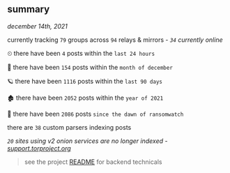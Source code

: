 
## summary
_december 14th, 2021_

currently tracking `79` groups across `94` relays & mirrors - _`34` currently online_

⏲ there have been `4` posts within the `last 24 hours`

🦈 there have been `154` posts within the `month of december`

🪐 there have been `1116` posts within the `last 90 days`

🏚 there have been `2052` posts within the `year of 2021`

🦕 there have been `2086` posts `since the dawn of ransomwatch`

there are `38` custom parsers indexing posts

_`20` sites using v2 onion services are no longer indexed - [support.torproject.org](https://support.torproject.org/onionservices/v2-deprecation/)_

> see the project [README](https://github.com/thetanz/ransomwatch#ransomwatch--) for backend technicals
